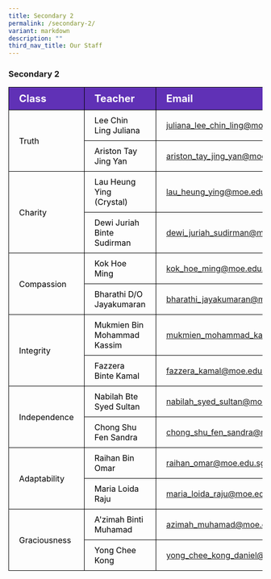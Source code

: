 ```yaml
---
title: Secondary 2
permalink: /secondary-2/
variant: markdown
description: ""
third_nav_title: Our Staff
---
```

<h3>Secondary 2</h3>
<table>
<tbody>
			<tr style="background-color: #6031b6">
					<th style="color: #FFFFFF; font-size: 20px; border: 1px solid black;padding: 10px 20px; text-align: left;">Class</th>
					<th style="color: #FFFFFF; font-size: 20px; border: 1px solid black;padding: 10px 20px; text-align: left;">Teacher</th>
          <th style="color: #FFFFFF; font-size: 20px; border: 1px solid black;padding: 10px 20px; text-align: left;">Email</th>
			</tr>
			<tr>
					<td style="color: black; font-size: 16px; vertical-align: middle; border: 1px solid black;padding: 10px 20px;" rowspan="2">Truth</td>
					<td style="color: black; font-size: 16px; border: 1px solid black;padding: 10px 20px;">Lee Chin Ling Juliana</td>
          <td style="font-size: 16px; border: 1px solid black;padding: 10px 20px;"><a href="mailto:juliana_lee_chin_ling@moe.edu.sg">juliana_lee_chin_ling@moe.edu.sg</a></td>
			</tr>
      <tr>
					<td style="color: black; font-size: 16px; border: 1px solid black;padding: 10px 20px;">Ariston Tay Jing Yan</td>
          <td style="font-size: 16px; border: 1px solid black;padding: 10px 20px;"><a href="mailto:ariston_tay_jing_yan@moe.edu.sg">ariston_tay_jing_yan@moe.edu.sg</a></td>
			</tr>  
			<tr>
					<td style="color: black; font-size: 16px; vertical-align: middle; border: 1px solid black;padding: 10px 20px;" rowspan="2">Charity</td>
					<td style="color: black; font-size: 16px; border: 1px solid black;padding: 10px 20px;">Lau Heung Ying (Crystal)</td>
          <td style="font-size: 16px; border: 1px solid black;padding: 10px 20px;"><a href="mailto:lau_heung_ying@moe.edu.sg">lau_heung_ying@moe.edu.sg</a></td>
			</tr>
      <tr>
					<td style="color: black; font-size: 16px; border: 1px solid black;padding: 10px 20px;">Dewi Juriah Binte Sudirman</td>
          <td style="font-size: 16px; border: 1px solid black;padding: 10px 20px;"><a href="mailto:dewi_juriah_sudirman@moe.edu.sg">dewi_juriah_sudirman@moe.edu.sg</a></td>
			</tr>
  			<tr>
					<td style="color: black; font-size: 16px; vertical-align: middle; border: 1px solid black;padding: 10px 20px;" rowspan="2">Compassion</td>
					<td style="color: black; font-size: 16px; border: 1px solid black;padding: 10px 20px;">Kok Hoe Ming</td>
          <td style="font-size: 16px; border: 1px solid black;padding: 10px 20px;"><a href="mailto:kok_hoe_ming@moe.edu.sg">kok_hoe_ming@moe.edu.sg</a></td>
			</tr>
      <tr>
					<td style="color: black; font-size: 16px; border: 1px solid black;padding: 10px 20px;">Bharathi D/O Jayakumaran</td>
          <td style="font-size: 16px; border: 1px solid black;padding: 10px 20px;"><a href="mailto:bharathi_jayakumaran@moe.edu.sg">bharathi_jayakumaran@moe.edu.sg</a></td>
			</tr>
  		<tr>
					<td style="color: black; font-size: 16px; vertical-align: middle; border: 1px solid black;padding: 10px 20px;" rowspan="2">Integrity</td>
					<td style="color: black; font-size: 16px; border: 1px solid black;padding: 10px 20px;">Mukmien Bin Mohammad Kassim</td>
          <td style="font-size: 16px; border: 1px solid black;padding: 10px 20px;"><a href="mailto:mukmien_mohammad_kassim@moe.edu.sg">mukmien_mohammad_kassim@moe.edu.sg</a></td>
			</tr>
      <tr>
					<td style="color: black; font-size: 16px; border: 1px solid black;padding: 10px 20px;">Fazzera Binte Kamal</td>
          <td style="font-size: 16px; border: 1px solid black;padding: 10px 20px;"><a href="mailto:fazzera_kamal@moe.edu.sg">fazzera_kamal@moe.edu.sg</a></td>
			</tr>
  			<tr>
					<td style="color: black; font-size: 16px; vertical-align: middle; border: 1px solid black;padding: 10px 20px;" rowspan="2">Independence</td>
					<td style="color: black; font-size: 16px; border: 1px solid black;padding: 10px 20px;">Nabilah Bte Syed Sultan</td>
          <td style="font-size: 16px; border: 1px solid black;padding: 10px 20px;"><a href="mailto:nabilah_syed_sultan@moe.edu.sg">nabilah_syed_sultan@moe.edu.sg</a></td>
			</tr>
      <tr>
					<td style="color: black; font-size: 16px; border: 1px solid black;padding: 10px 20px;">Chong Shu Fen Sandra</td>
          <td style="font-size: 16px; border: 1px solid black;padding: 10px 20px;"><a href="mailto:chong_shu_fen_sandra@moe.edu.sg">chong_shu_fen_sandra@moe.edu.sg</a></td>
			</tr>
  			<tr>
					<td style="color: black; font-size: 16px; vertical-align: middle; border: 1px solid black;padding: 10px 20px;" rowspan="2">Adaptability</td>
					<td style="color: black; font-size: 16px; border: 1px solid black;padding: 10px 20px;">Raihan Bin Omar</td>
          <td style="font-size: 16px; border: 1px solid black;padding: 10px 20px;"><a href="mailto:raihan_omar@moe.edu.sg">raihan_omar@moe.edu.sg</a></td>
			</tr>
      <tr>
					<td style="color: black; font-size: 16px; border: 1px solid black;padding: 10px 20px;">Maria Loida Raju</td>
          <td style="font-size: 16px; border: 1px solid black;padding: 10px 20px;"><a href="mailto:maria_loida_raju@moe.edu.sg">maria_loida_raju@moe.edu.sg</a></td>
			</tr>
  			<tr>
					<td style="color: black; font-size: 16px; vertical-align: middle; border: 1px solid black;padding: 10px 20px;" rowspan="2">Graciousness</td>
					<td style="color: black; font-size: 16px; border: 1px solid black;padding: 10px 20px;">A'zimah Binti Muhamad</td>
          <td style="font-size: 16px; border: 1px solid black;padding: 10px 20px;"><a href="mailto:azimah_muhamad@moe.edu.sg">azimah_muhamad@moe.edu.sg</a></td>
			</tr>
      <tr>
					<td style="color: black; font-size: 16px; border: 1px solid black;padding: 10px 20px;">Yong Chee Kong</td>
          <td style="font-size: 16px; border: 1px solid black;padding: 10px 20px;"><a href="mailto:yong_chee_kong_daniel@moe.edu.sg">yong_chee_kong_daniel@moe.edu.sg</a></td>
			</tr>
			
</tbody>
</table>